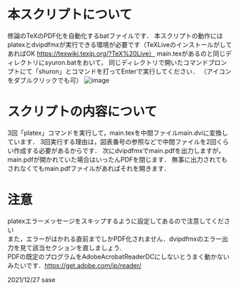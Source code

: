 # 本スクリプトについて
修論のTeXのPDF化を自動化するbatファイルです．
本スクリプトの動作にはplatexとdvipdfmxが実行できる環境が必要です（TeXLiveのインストールがしてあればOK https://texwiki.texjp.org/?TeX%20Live）
main.texがあるのと同じディレクトリにsyuron.batをおいて，
同じディレクトリで開いたコマンドプロンプトにて「shuron」とコマンドを打ってEnterで実行してください． （アイコンをダブルクリックでも可） 
![image](https://user-images.githubusercontent.com/65761137/147402650-a0e16e72-04f0-42ec-8650-d7a2822ce3fb.png)

# スクリプトの内容について
3回「platex」コマンドを実行して，main.texを中間ファイルmain.dviに変換しています．
3回実行する理由は，図表番号の参照などで中間ファイルを2回くらい作成する必要があるからです．
次にdvipdfmxでmain.pdfを出力しますが，main.pdfが開かれていた場合はいったんPDFを閉じます．
無事に出力されてもされなくてもmain.pdfファイルがあればそれを開きます．

# 注意
platexエラーメッセージをスキップするように設定してあるので注意してください  
また，エラーがはかれる直前までしかPDF化されません．dvipdfmxのエラー出力を見て該当セクションを直しましょう.  
PDFの既定のプログラムをAdobeAcrobatReaderDCにしないとうまく動かないみたいです．https://get.adobe.com/jp/reader/

2021/12/27 sase

